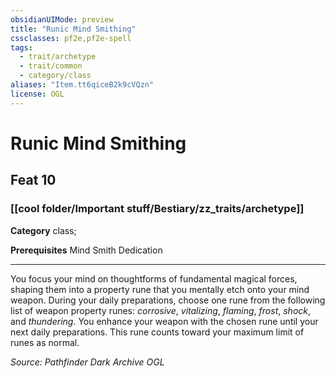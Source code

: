 ```yaml
---
obsidianUIMode: preview
title: "Runic Mind Smithing"
cssclasses: pf2e,pf2e-spell
tags:
  - trait/archetype
  - trait/common
  - category/class
aliases: "Item.tt6qiceB2k9cVQzn"
license: OGL
---
```

# Runic Mind Smithing
## Feat 10
### [[cool folder/Important stuff/Bestiary/zz_traits/archetype]]

**Category** class; 



**Prerequisites** Mind Smith Dedication
* * *
You focus your mind on thoughtforms of fundamental magical forces, shaping them into a property rune that you mentally etch onto your mind weapon. During your daily preparations, choose one rune from the following list of weapon property runes: _corrosive_, _vitalizing_, _flaming_, _frost_, _shock_, and _thundering_. You enhance your weapon with the chosen rune until your next daily preparations. This rune counts toward your maximum limit of runes as normal.

*Source: Pathfinder Dark Archive*
*OGL*